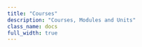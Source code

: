```yaml
---
title: "Courses"
description: "Courses, Modules and Units"
class_name: docs
full_width: true
---
```

